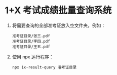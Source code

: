 # 1+X 考试成绩批量查询系统

1. 将需要查询的全部准考证放入空文件夹，例如：

   ```
   准考证目录/张三.pdf
   准考证目录/李四.pdf
   准考证目录/王五.pdf
   ```

2. 使用 npx 运行程序：

   ```
   npx 1x-result-query 准考证目录
   ```
